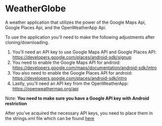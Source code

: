 # WeatherGlobe
A weather application that utilizes the power of the Google Maps Api, Google Places Api, and the OpenWeatherApp Api.

To use the application you'll need to make the following adjustments after cloning/downloading.

1) You'll need an API key to use Google Maps API and Google Places API: https://developers.google.com/places/android-sdk/signup
2) You need to enable the Google Maps API for android: https://developers.google.com/maps/documentation/android-sdk/intro
3) You also need to enable the Google Places API for android: https://developers.google.com/places/android-sdk/intro
4) Lastly, you'll need an API key from the OpenWeatherApp: https://openweathermap.org/api

Note: **You need to make sure you have a Google API key with Android restriction**
  
After you've acquired the necessary API keys, you need to place them in the strings.xml file which can be found 
[here](app/src/main/res/values/strings.xml)
